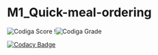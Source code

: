 # M1_Quick-meal-ordering

![Codiga Score](https://api.codiga.io/project/32281/score/svg)
!![Codiga Grade](https://api.codiga.io/project/32281/status/svg)

[![Codacy Badge](https://app.codacy.com/project/badge/Grade/3814bcf01c164e7d9c9db90b699920f4)](https://www.codacy.com/gh/MuralaJohnselvaraj/M1_Quick-meal-ordering/dashboard?utm_source=github.com&amp;utm_medium=referral&amp;utm_content=MuralaJohnselvaraj/M1_Quick-meal-ordering&amp;utm_campaign=Badge_Grade)
